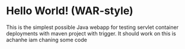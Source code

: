 Hello World! (WAR-style)
===============

This is the simplest possible Java webapp for testing servlet container deployments with maven project with trigger.  It should work on 
this is achanhe iam chaning some code

